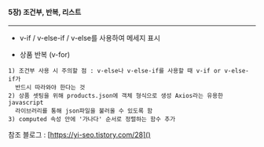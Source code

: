 #### 5장) 조건부, 반복, 리스트

------

- v-if / v-else-if / v-else를 사용하여 메세지 표시

- 상품 반복 (v-for)

```
1) 조건부 사용 시 주의할 점 : v-else나 v-else-if를 사용할 때 v-if or v-else-if가 
  반드시 따라와야 한다는 것
2) 상품 셋팅을 위해 products.json에 객체 형식으로 생성 Axios라는 유용한 javascript 
  라이브러리를 통해 json파일을 불러올 수 있도록 함
3) computed 속성 안에 '가나다' 순서로 정렬하는 함수 추가
```



참조 블로그 : [https://yi-seo.tistory.com/28]()